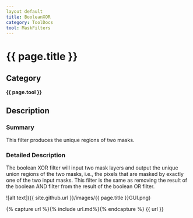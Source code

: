 ```yaml
---
layout default
title: BooleanXOR
category: ToolDocs 
tool: MaskFilters 
---
```


# {{ page.title }} 

## Category

**{{ page.tool }}**

## Description

### Summary

This filter produces the unique regions of two masks.

### Detailed Description

The boolean XOR filter will input two mask layers and output the unique union regions of the two masks, i.e., the pixels that are masked by exactly one of the two input masks. This filter is the same as removing the result of the boolean AND filter from the result of the boolean OR filter.

![alt text]({{ site.github.url }}/images/{{ page.title }}GUI.png)

{% capture url %}{% include url.md%}{% endcapture %}
{{ url }}

